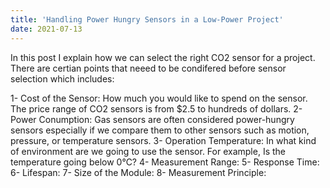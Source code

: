 ```yaml
---
title: 'Handling Power Hungry Sensors in a Low-Power Project'
date: 2021-07-13
---
```


In this post I explain how we can select the right CO2 sensor for a project. There are certian points that neeed to be condifered before sensor selection which includes:

1- Cost of the Sensor: How much you would like to spend on the sensor. The price range of CO2 sensors is from $2.5 to hundreds of dollars.
2- Power Conumption: Gas sensors are often considered power-hungry sensors especially if we compare them to other sensors such as motion, pressure, or temperature sensors.
3- Operation Temperature: In what kind of environment are we going to use the sensor. For example, Is the temperature going below 0℃?
4- Measurement Range:
5- Response Time:
6- Lifespan:
7- Size of the Module:
8- Measurement Principle:




